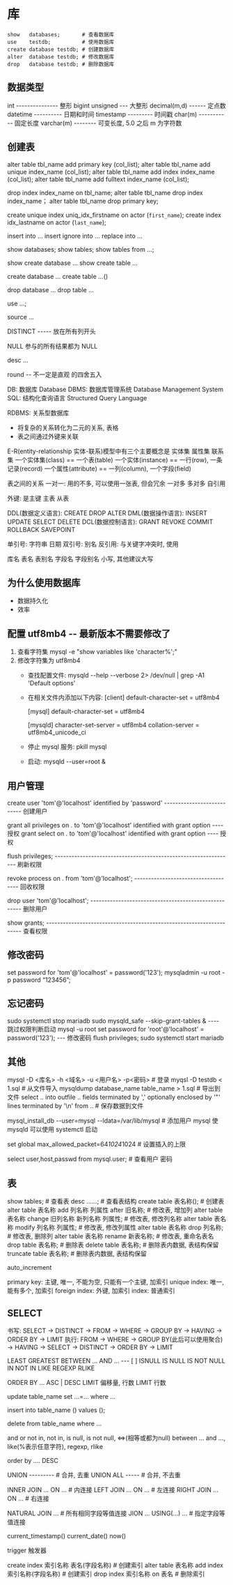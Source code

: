 
# 库
```
show   databases;       # 查看数据库
use    testdb;          # 使用数据库
create database testdb; # 创建数据库
alter  database testdb; # 修改数据库
drop   database testdb; # 删除数据库
```

## 数据类型
int --------------- 整形
bigint unsigned --- 大整形
decimal(m,d) ------ 定点数
datetime ---------- 日期和时间
timestamp --------- 时间戳
char(m) ----------- 固定长度
varchar(m) -------- 可变长度, 5.0 之后 m 为字符数

## 创建表


alter table tbl_name add primary key (col_list);
alter table tbl_name add unique index_name (col_list);
alter table tbl_name add index index_name (col_list);
alter table tbl_name add fulltext index_name (col_list);

drop index index_name on tbl_name;
alter table tbl_name drop index index_name；
alter table tbl_name drop primary key;

create unique index uniq_idx_firstname on actor (`first_name`);
create        index idx_lastname on actor (`last_name`);


insert into ...
insert ignore into ...
replace into ...

show databases;
show tables;
show tables from ...;

show create database ...
show create table ...

create database ...
create table ...()

drop database ...
drop table ...

use ...;

source ...

DISTINCT ----- 放在所有列开头

NULL 参与的所有结果都为 NULL

desc ...

round -- 不一定是直观 的四舍五入


DB: 数据库 Database
DBMS: 数据库管理系统 Database Management System
SQL: 结构化查询语言 Structured Query Language

RDBMS: 关系型数据库
* 将复杂的关系转化为二元的关系, 表格
* 表之间通过外键来关联

E-R(entity-relationship 实体-联系)模型中有三个主要概念是 实体集 属性集 联系集
一个实体集(class)   == 一个表(table)
一个实体(instance)  == 一行(row), 一条记录(record)
一个属性(attribute) == 一列(column), 一个字段(field)


表之间的关系
一对一: 用的不多, 可以使用一张表, 但会冗余
一对多
多对多
自引用

外键: 是主键
主表
从表

DDL(数据定义语言): CREATE DROP   ALTER
DML(数据操作语言): INSERT UPDATE SELECT DELETE
DCL(数据控制语言): GRANT  REVOKE COMMIT ROLLBACK SAVEPOINT

单引号: 字符串 日期
双引号: 别名
反引用: 与关键字冲突时, 使用

库名 表名 表别名 字段名 字段别名 小写, 其他建议大写

## 为什么使用数据库
* 数据持久化
* 效率

## 配置 utf8mb4 -- 最新版本不需要修改了
1. 查看字符集
    mysql -e "show variables like 'character%';"
2. 修改字符集为 utf8mb4
   * 查找配置文件: mysqld --help --verbose 2> /dev/null | grep -A1 'Default options'
   * 在相关文件内添加以下内容:
       [client]
       default-character-set = utf8mb4

       [mysql]
       default-character-set = utf8mb4

       [mysqld]
       character-set-server = utf8mb4
       collation-server = utf8mb4_unicode_ci
    * 停止 mysql 服务: pkill mysql
    * 启动: mysqld --user=root &

## 用户管理
create user 'tom'@'localhost' identified by 'password' --------------------------- 创建用户

grant all privileges on *.* to 'tom'@'localhost' identified with grant option ---- 授权
grant select         on *.* to 'tom'@'localhost' identified with grant option ---- 授权

flush privileges; ---------------------------------------------------------------- 刷新权限

revoke process on *.* from 'tom'@'localhost'; ------------------------------------ 回收权限

drop user 'tom'@'localhost'; ----------------------------------------------------- 删除用户

show grants; --------------------------------------------------------------------- 查看权限

## 修改密码
set password for 'tom'@'localhost' = password('123');
mysqladmin -u root -p password “123456”;

## 忘记密码
sudo systemctl stop mariadb
sudo mysqld_safe --skip-grant-tables & ---- 跳过权限判断启动
mysql -u root
set password for 'root'@'localhost' = password('123'); --- 修改密码
flush privileges;
sudo systemctl start mariadb

## 其他
mysql -D <库名> -h <域名> -u <用户名> -p<密码>  # 登录
myqsl -D testdb < 1.sql                         # 从文件导入
mysqldump database_name table_name > 1.sql      # 导出到文件
select .. into outfile .. fields terminated by ',' optionally enclosed by '"' lines terminated by '\n' from ..
                                                # 保存数据到文件

mysql_install_db --user=mysql --ldata=/var/lib/mysql # 添加用户 mysql 使mysqld 可以使用 systemctl 启动

set global max_allowed_packet=64*1024*1024 # 设置插入的上限

select user,host,passwd from mysql.user; # 查看用户 密码


## 表
show tables;             # 查看表
desc ......;             # 查看表结构
create   table 表名称(); # 创建表
alter table 表名称 add       列名称 列属性 after 旧名称; # 修改表, 增加列
alter table 表名称 change  旧列名称 新列名称 列属性;     # 修改表, 修改列名称
alter table 表名称 modify    列名称 列属性;              # 修改表, 修改列属性
alter table 表名称 drop      列名称;                     # 修改表, 删除列
alter table 表名称 rename  新表名称;                     # 修改表, 重命名表名
drop     table 表名称;   # 删除表
delete   table 表名称;   # 删除表内数据, 表结构保留
truncate table 表名称;   # 删除表内数据, 表结构保留

auto_increment

primary key: 主键, 唯一, 不能为空, 只能有一个主键, 加索引
unique  index: 唯一, 能有多个, 加索引
foreign index: 外键, 加索引
        index: 普通索引

## SELECT
书写: SELECT -> DISTINCT -> FROM -> WHERE -> GROUP BY -> HAVING -> ORDER BY -> LIMIT
执行: FROM -> WHERE -> GROUP BY(此后可以使用聚合) -> HAVING -> SELECT -> DISTINCT -> ORDER BY -> LIMIT


LEAST
GREATEST
BETWEEN ... AND ... --- [ ]
ISNULL
IS NULL
IS NOT NULL
IN
NOT IN
LIKE
REGEXP
RLIKE


ORDER BY ... ASC | DESC
LIMIT 偏移量, 行数
LIMIT 行数

update table_name set ...=... where ...

insert into table_name () values ();

delete from table_name where ...

and or not
in, not in,
is null, is not null, <=>(相等或都为null)
between ... and ...,
like(%表示任意字符),
regexp, rlike

order by .... DESC

UNION --------- # 合并, 去重
UNION ALL ----- # 合并, 不去重

INNER JOIN ... ON ... # 内连接
LEFT  JOIN ... ON ... # 左连接
RIGHT JOIN ... ON ... # 右连接

NATURAL JOIN ... # 所有相同字段等值连接
JION ... USING(...) ... # 指定字段等值连接

current_timestamp()
current_date()
now()

trigger 触发器

create index 索引名称  表名(字段名称)            # 创建索引
alter table 表名称 add  index 索引名称(字段名称) # 创建索引
drop index 索引名称 on 表名                      # 删除索引

